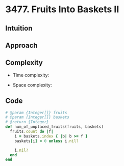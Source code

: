 # 3477. Fruits Into Baskets II

## Intuition

## Approach
<!-- Describe your approach to solving the problem. -->

## Complexity

- Time complexity:
<!-- Add your time complexity here, e.g. $$O(n)$$ -->

- Space complexity:
<!-- Add your space complexity here, e.g. $$O(n)$$ -->

## Code

```ruby
# @param {Integer[]} fruits
# @param {Integer[]} baskets
# @return {Integer}
def num_of_unplaced_fruits(fruits, baskets)
  fruits.count do |f|
    i = baskets.index { |b| b >= f }
    baskets[i] = 0 unless i.nil?

    i.nil?
  end
end
```
